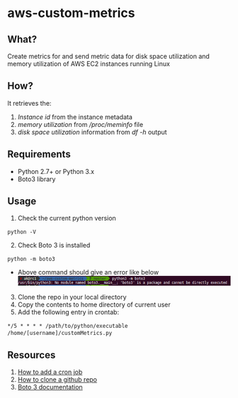 # aws-custom-metrics

## What?
Create metrics for and send metric data for disk space utilization and memory
utilization of AWS EC2 instances running Linux


## How?
It retrieves the:
1. <em>Instance id</em> from the instance metadata
2. <em>memory utilization</em> from <em>/proc/meminfo</em> file
3. <em>disk space utilization</em> information from <em>df -h</em> output



## Requirements
- Python 2.7+ or Python 3.x
- Boto3 library



## Usage
1. Check the current python version
<pre><code>python -V</pre></code>
2. Check Boto 3 is installed
<pre><code>python -m boto3</pre></code>
* Above command should give an error like below
![Alt erroMessage](https://github.com/a93-git/aws-custom-metrics/blob/master/boto3Error.png)
3. Clone the repo in your local directory
4. Copy the contents to home directory of current user
5. Add the following entry in crontab:
<pre><code>*/5 * * * * /path/to/python/executable /home/[username]/customMetrics.py</pre></code>

## Resources
1. <a
href="https://awc.com.my/uploadnew/5ffbd639c5e6eccea359cb1453a02bed_Setting%20Up%20Cron%20Job%20Using%20crontab.pdf">How
to add a cron job</a>
2. <a href="https://help.github.com/articles/cloning-a-repository/">How to
clone a github repo </a>
3. <a
href="https://boto3.amazonaws.com/v1/documentation/api/latest/index.html">Boto
3 documentation</a>

